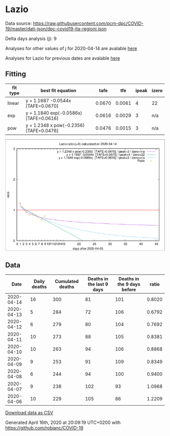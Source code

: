 # Lazio

Data source: https://raw.githubusercontent.com/pcm-dpc/COVID-19/master/dati-json/dpc-covid19-ita-regioni.json

Delta days analysis (j): 9

Analyses for other values of j for 2020-04-14 are avalable [here](../2020-04-14/README.md)

Analyses for Lazio for previous dates are avalable [here](../README.md)

## Fitting 
|fit type|best fit equation|tafe|tfe|ipeak|izero|
|-------|-----|--------|------|---|---|
|linear|y = 1.1687 -0.0544x  [TAFE=0.0670]|0.0670|0.0061|4|22|
|exp|y = 1.1840 exp(-0.0586x)  [TAFE=0.0616]|0.0616|0.0029|3|n/a|
|pow|y = 1.2348 x pow(-0.2356)  [TAFE=0.0476]|0.0476|0.0015|3|n/a|

![Plot](COVID-19_lazio_j9_2020-04-14.png)

## Data
|Date|Daily deaths|Cumulated deaths|Deaths in the last 9 days|Deaths in the 9 days before|ratio|
|----|----------|-----------|-------|--------------------|-----|
|2020-04-14|16|300|81|101|0.8020|
|2020-04-13|5|284|72|106|0.6792|
|2020-04-12|6|279|80|104|0.7692|
|2020-04-11|10|273|88|105|0.8381|
|2020-04-10|10|263|94|106|0.8868|
|2020-04-09|9|253|91|109|0.8349|
|2020-04-08|6|244|94|100|0.9400|
|2020-04-07|9|238|102|93|1.0968|
|2020-04-06|10|229|105|86|1.2209|

[Download data as CSV](COVID-19_lazio_j9_2020-04-14.csv)

Generated April 16th, 2020 at 20:09:19 UTC+0200 with https://github.com/robianc/COVID-19

